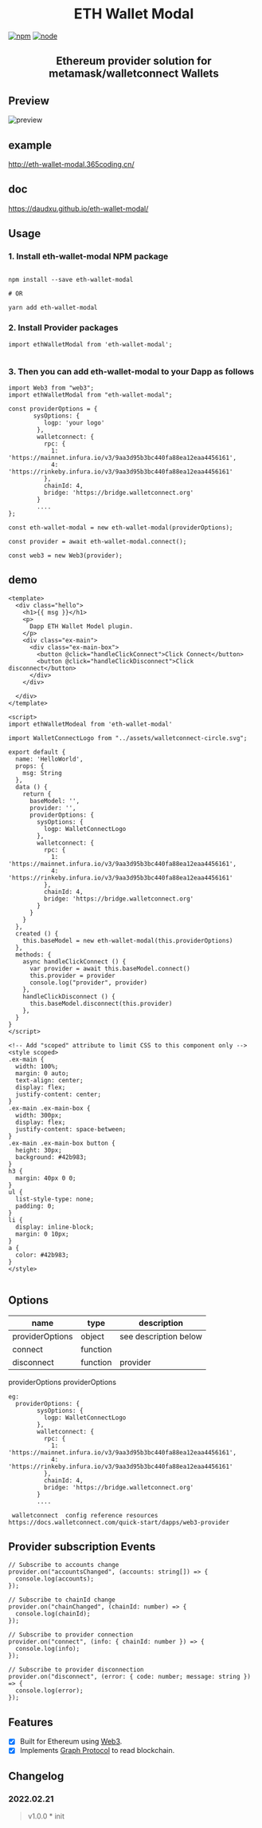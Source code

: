 <h1 align="center">
   ETH Wallet Modal
</h1>

[![npm][npm]][npm-url]
[![node][node]][node-url]

<h2 align="center">
  Ethereum provider solution for metamask/walletconnect Wallets
</h2>

## Preview

![preview](./images/preview.png)

## example
http://eth-wallet-modal.365coding.cn/

## doc
https://daudxu.github.io/eth-wallet-modal/ 

## Usage

### 1. Install eth-wallet-modal NPM package

```

npm install --save eth-wallet-modal

# OR

yarn add eth-wallet-modal

```

### 2. Install Provider packages

```
import ethWalletModal from 'eth-wallet-modal';


```

### 3. Then you can add eth-wallet-modal to your Dapp as follows

```
import Web3 from "web3";
import ethWalletModal from "eth-wallet-modal";

const providerOptions = {
       sysOptions: {
          logp: 'your logo'
        },
        walletconnect: {
          rpc: {
            1: 'https://mainnet.infura.io/v3/9aa3d95b3bc440fa88ea12eaa4456161',
            4: 'https://rinkeby.infura.io/v3/9aa3d95b3bc440fa88ea12eaa4456161'
          },
          chainId: 4,
          bridge: 'https://bridge.walletconnect.org'
        }
        ....
};

const eth-wallet-modal = new eth-wallet-modal(providerOptions);

const provider = await eth-wallet-modal.connect();

const web3 = new Web3(provider);

```

## demo

```
<template>
  <div class="hello">
    <h1>{{ msg }}</h1>
    <p>
      Dapp ETH Wallet Model plugin.
    </p>
    <div class="ex-main">
      <div class="ex-main-box">
        <button @click="handleClickConnect">Click Connect</button>
        <button @click="handleClickDisconnect">Click disconnect</button>
      </div>
    </div>

  </div>
</template>

<script>
import ethWalletModeal from 'eth-wallet-modal'

import WalletConnectLogo from "../assets/walletconnect-circle.svg";

export default {
  name: 'HelloWorld',
  props: {
    msg: String
  },
  data () {
    return {
      baseModel: '',
      provider: '',
      providerOptions: {
        sysOptions: {
          logp: WalletConnectLogo
        },
        walletconnect: {
          rpc: {
            1: 'https://mainnet.infura.io/v3/9aa3d95b3bc440fa88ea12eaa4456161',
            4: 'https://rinkeby.infura.io/v3/9aa3d95b3bc440fa88ea12eaa4456161'
          },
          chainId: 4,
          bridge: 'https://bridge.walletconnect.org'
        }
      }
    }
  },
  created () {
    this.baseModel = new eth-wallet-modal(this.providerOptions)
  },
  methods: {
    async handleClickConnect () {
      var provider = await this.baseModel.connect()
      this.provider = provider
      console.log("provider", provider)
    },
    handleClickDisconnect () {
      this.baseModel.disconnect(this.provider)
    },
  }
}
</script>

<!-- Add "scoped" attribute to limit CSS to this component only -->
<style scoped>
.ex-main {
  width: 100%;
  margin: 0 auto;
  text-align: center;
  display: flex;
  justify-content: center;
}
.ex-main .ex-main-box {
  width: 300px;
  display: flex;
  justify-content: space-between;
}
.ex-main .ex-main-box button {
  height: 30px;
  background: #42b983;
}
h3 {
  margin: 40px 0 0;
}
ul {
  list-style-type: none;
  padding: 0;
}
li {
  display: inline-block;
  margin: 0 10px;
}
a {
  color: #42b983;
}
</style>


```

## Options

| name            | type     | description           |
| --------------- | -------- | --------------------- |
| providerOptions | object   | see description below |
| connect         | function |                       |
| disconnect      | function | provider              |

providerOptions providerOptions

```
eg:
  providerOptions: {
        sysOptions: {
          logp: WalletConnectLogo
        },
        walletconnect: {
          rpc: {
            1: 'https://mainnet.infura.io/v3/9aa3d95b3bc440fa88ea12eaa4456161',
            4: 'https://rinkeby.infura.io/v3/9aa3d95b3bc440fa88ea12eaa4456161'
          },
          chainId: 4,
          bridge: 'https://bridge.walletconnect.org'
        }
        ....

 walletconnect  config reference resources  https://docs.walletconnect.com/quick-start/dapps/web3-provider
```

## Provider subscription Events

```
// Subscribe to accounts change
provider.on("accountsChanged", (accounts: string[]) => {
  console.log(accounts);
});

// Subscribe to chainId change
provider.on("chainChanged", (chainId: number) => {
  console.log(chainId);
});

// Subscribe to provider connection
provider.on("connect", (info: { chainId: number }) => {
  console.log(info);
});

// Subscribe to provider disconnection
provider.on("disconnect", (error: { code: number; message: string }) => {
  console.log(error);
});
```

## Features

- [x] Built for Ethereum using [Web3](https://github.com/ethereum/web3.js/).
- [x] Implements [Graph Protocol](https://github.com/graphprotocol) to read blockchain.

## Changelog

### 2022.02.21

> v1.0.0 \* init

[npm]: https://img.shields.io/npm/v/postcss-load-config.svg
[npm-url]: https://npmjs.com/package/postcss-load-config
[node]: https://img.shields.io/node/v/postcss-load-plugins.svg
[node-url]: https://nodejs.org/
